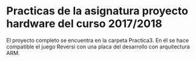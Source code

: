 # Practicas de la asignatura proyecto hardware del curso 2017/2018
El proyecto completo se encuentra en la carpeta Practica3. En él se hace compatible el juego Reversi con una placa del desarrollo con arquitectura ARM.
